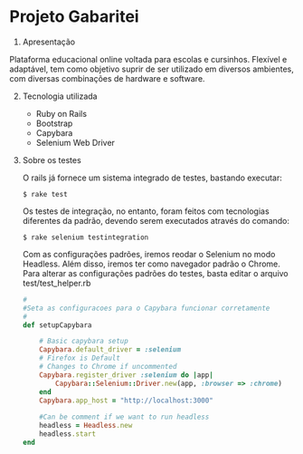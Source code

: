 Projeto Gabaritei
=====================


1. Apresentação

Plataforma educacional online voltada para escolas e cursinhos. Flexível e adaptável, tem como objetivo suprir
de ser utilizado em diversos ambientes, com diversas combinações de hardware e software.

2. Tecnologia utilizada

    - Ruby on Rails
    - Bootstrap
    - Capybara
    - Selenium Web Driver
    
3. Sobre os testes

    O rails já fornece um sistema integrado de testes, bastando executar:
    ```
    $ rake test
    ```
    
    Os testes de integração, no entanto, foram feitos com tecnologias diferentes da padrão, devendo serem executados através do comando:
    
    ```
    $ rake selenium testintegration
    ```
    
    Com as configurações padrões, iremos reodar o Selenium no modo Headless. Além disso, iremos ter como navegador padrão o Chrome. Para alterar as configurações padrões do testes, basta editar o arquivo test/test_helper.rb
    
    ```ruby
    #
	#Seta as configuracoes para o Capybara funcionar corretamente
	#
	def setupCapybara

		# Basic capybara setup
		Capybara.default_driver = :selenium
		# Firefox is Default
		# Changes to Chrome if uncommented
		Capybara.register_driver :selenium do |app|
  			Capybara::Selenium::Driver.new(app, :browser => :chrome)
		end
		Capybara.app_host = "http://localhost:3000"
		
		#Can be comment if we want to run headless
		headless = Headless.new
		headless.start
	end
    ```

